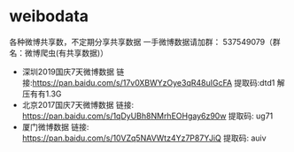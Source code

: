 # weibodata
各种微博共享数，不定期分享共享数据
一手微博数据请加群： 537549079（群名：微博爬虫(有共享数据)）

* 深圳2019国庆7天微博数据 链接:https://pan.baidu.com/s/17v0XBWYzOye3qR48uIGcFA 提取码:dtd1 解压有有1.3G
* 北京2017国庆7天微博数据 链接: https://pan.baidu.com/s/1qDyUBh8NMrhEOHgay6z90w 提取码: ug71 
* 厦门微博数据 链接: https://pan.baidu.com/s/10VZq5NAVWtz4Yz7P87YJiQ 提取码: auiv
